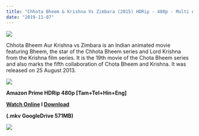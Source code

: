 ```yaml
---
title: "Chhota Bheem & Krishna Vs Zimbara (2015) HDRip - 480p - Multi Audio [Tamil + Telugu + Hin + Eng] - x264 - 550MB"
date: "2019-11-07"
---
```


[![](https://1.bp.blogspot.com/-tnCO0s-QGz4/XastUra1DUI/AAAAAAAAA0E/Qs7YVDwSpP4hPGc0PJff8bhSpgls1J1EACLcBGAsYHQ/s1600/maxresdefault.jpg)](https://1.bp.blogspot.com/-tnCO0s-QGz4/XastUra1DUI/AAAAAAAAA0E/Qs7YVDwSpP4hPGc0PJff8bhSpgls1J1EACLcBGAsYHQ/s1600/maxresdefault.jpg)

Chhota Bheem Aur Krishna vs Zimbara is an Indian animated movie featuring Bheem, the star of the Chhota Bheem series and Lord Krishna from the Krishna film series. It is the 19th movie of the Chota Bheem series and also marks the fifth collaboration of Chota Bheem and Krishna. It was released on 25 August 2013. 

[![](https://1.bp.blogspot.com/-fai1ZuUwnbA/XIjy2aT4irI/AAAAAAAAANw/WFW0YRK47_8GLAt3pPBSzBk0GJA6Mk5fgCPcBGAYYCw/s1600/torrborder.gif)](https://1.bp.blogspot.com/-fai1ZuUwnbA/XIjy2aT4irI/AAAAAAAAANw/WFW0YRK47_8GLAt3pPBSzBk0GJA6Mk5fgCPcBGAYYCw/s1600/torrborder.gif)

**Amazon Prime HDRip 480p \[Tam+Tel+Hin+Eng\]**

**[Watch Online](https://toonnetworktamilvideos.blogspot.com/p/blog-page_19.html) I [Download](https://drive.google.com/file/d/11MZXRc7n3V_txYpoWEabieppzn42JlNJ/view)**

**(.mkv GoogleDrive 571MB)**

[![](https://1.bp.blogspot.com/-fai1ZuUwnbA/XIjy2aT4irI/AAAAAAAAANw/WFW0YRK47_8GLAt3pPBSzBk0GJA6Mk5fgCPcBGAYYCw/s1600/torrborder.gif)](https://1.bp.blogspot.com/-fai1ZuUwnbA/XIjy2aT4irI/AAAAAAAAANw/WFW0YRK47_8GLAt3pPBSzBk0GJA6Mk5fgCPcBGAYYCw/s1600/torrborder.gif)
